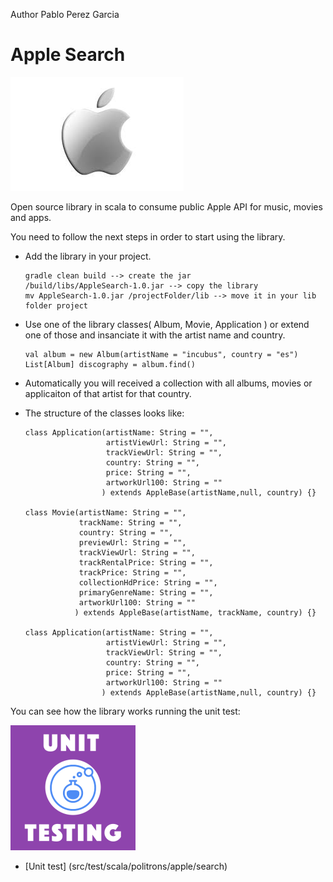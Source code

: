 Author Pablo Perez Garcia

# Apple Search

![My image](src/main/resources/img/apple.jpeg)

Open source library in scala to consume public Apple API for music, movies and apps.

You need to follow the next steps in order to start using the library.

* Add the library in your project.
    ```
    gradle clean build --> create the jar
    /build/libs/AppleSearch-1.0.jar --> copy the library
    mv AppleSearch-1.0.jar /projectFolder/lib --> move it in your lib folder project
    ```

* Use one of the library classes( Album, Movie, Application ) or extend one of those and insanciate it with the artist name and country.

    ```
    val album = new Album(artistName = "incubus", country = "es")
    List[Album] discography = album.find()
    ```

* Automatically you will received a collection with all albums, movies or applicaiton of that artist for that country.


* The structure of the classes looks like:

    ```
    class Application(artistName: String = "",
                      artistViewUrl: String = "",
                      trackViewUrl: String = "",
                      country: String = "",
                      price: String = "",
                      artworkUrl100: String = ""
                     ) extends AppleBase(artistName,null, country) {}

    class Movie(artistName: String = "",
                trackName: String = "",
                country: String = "",
                previewUrl: String = "",
                trackViewUrl: String = "",
                trackRentalPrice: String = "",
                trackPrice: String = "",
                collectionHdPrice: String = "",
                primaryGenreName: String = "",
                artworkUrl100: String = ""
               ) extends AppleBase(artistName, trackName, country) {}

    class Application(artistName: String = "",
                      artistViewUrl: String = "",
                      trackViewUrl: String = "",
                      country: String = "",
                      price: String = "",
                      artworkUrl100: String = ""
                     ) extends AppleBase(artistName,null, country) {}
    ```


You can see how the library works running the unit test:

![My image](src/main/resources/img/unit.png)

* [Unit test] (src/test/scala/politrons/apple/search)



